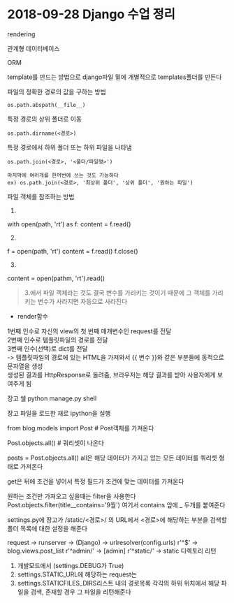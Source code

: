 # 2018-09-28 Django 수업 정리 


rendering 

관계형 데이터베이스 

ORM

template를 만드는 방법으로 django파일 밑에 개별적으로 templates폴더를 만든다 

파일의 정확한 경로의 값을 구하는 방법 

	os.path.abspath(__file__) 

특정 경로의 상위 폴더로 이동
	
	os.path.dirname(<경로>)
   
특정 경로에서 하위 폴더 또는 하위 파일을 나타냄

	os.path.join(<경로>, '<폴더/파일명>')
	
	마지막에 여러개를 한꺼번에 쓰는 것도 가능하다 
	ex) os.path.join(<경로>, '최상위 폴더', '상위 폴더', '원하는 파일')

파일 객체를 참조하는 방법

1.
with open(path, 'rt') as f:
	content = f.read()

2.
f = open(path, 'rt')
content = f.read()
f.close()


3.
content = open(pathm, 'rt').read()
> 3.에서 파일 객체라는 것도 결국 변수를 가리키는 것이기 때문에 그 객체를 가리키는 변수가 사라지면 자동으로 사라진다 

- render함수

1번째 인수로 자신의 view의 첫 번째 매개변수인 request를 전달<br>
2번째 인수로 템플릿파일의 경로를 전달<br>
3번째 인수(선택)로 dict를 전달<br>
-> 템플릿파일의 경로에 있는 HTML을 가져와서 {{ 변수 }}와 같은 부분들에 동적으로 문자열을 생성<br>
생성된 결과를 HttpResponse로 돌려줌, 브라우저는 해당 결과를 받아 사용자에게 보여주게 됨

장고 쉘
python manage.py shell

장고 파일을 로드한 채로 ipython을 실행

from blog.models import Post		# Post객체를 가져온다

Post.objects.all()					# 쿼리셋이 나온다 


posts = Post.objects.all()
all은 해당 데이터가 가지고 있는 모든 데이터를 쿼리셋 형태로 가져온다 

get은 뒤에 조건을 넣어서 특정 필드가 조건에 맞는 데이터를 가져온다

원하는 조건만 가져오고 싶을때는 filter을 사용한다 
Post.objects.filter(title__contains='9월')
여기서 contains 앞에 _ 두개를 붙여준다

settings.py에 장고가 /static/<경로>/ 의 URL에서 <경로>에 해당하는 부분을 검색할 폴더 목록에 대한 설정을 해준다 


request -> runserver -> (Django) -> urlresolver(config.urls)
	r'^$'				-> blog.views.post_list
	r'^admin/'		-> [admin]
	r'^static/'		-> static 디렉토리 리턴

1. 개발모드에서 (settings.DEBUG가 True)
2. settings.STATIC_URL에 해당하는 request는
3. settings.STATICFILES_DIRS리스트 내의 경로목록 각각의 하위 위치에서 해당 파일을 검색, 존재할 경우 그 파일을 리턴해준다
